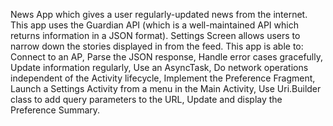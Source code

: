 News App which gives a user regularly-updated news from the internet. This app uses the Guardian API (which is a well-maintained API which returns information in a JSON format). Settings Screen allows users to narrow down the stories displayed in from the feed.
This app is able to:
Connect to an AP,
Parse the JSON response,
Handle error cases gracefully,
Update information regularly,
Use an AsyncTask,
Do network operations independent of the Activity lifecycle,
Implement the Preference Fragment,
Launch a Settings Activity from a menu in the Main Activity,
Use Uri.Builder class to add query parameters to the URL,
Update and display the Preference Summary.
